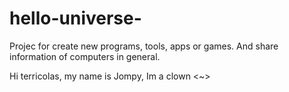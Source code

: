 # hello-universe-
Projec for create new programs, tools, apps or games. And share information of computers in general. 

Hi terricolas, my name is Jompy, Im a clown <~> 
